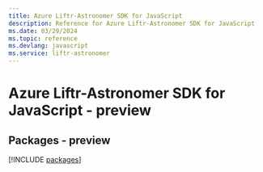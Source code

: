 ```yaml
---
title: Azure Liftr-Astronomer SDK for JavaScript
description: Reference for Azure Liftr-Astronomer SDK for JavaScript
ms.date: 03/29/2024
ms.topic: reference
ms.devlang: javascript
ms.service: liftr-astronomer
---
```

# Azure Liftr-Astronomer SDK for JavaScript - preview
## Packages - preview
[!INCLUDE [packages](liftr-astronomer-index.md)]